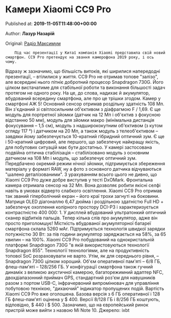 
# Камери Xiaomi CC9 Pro

Published at: **2019-11-05T11:48:00+00:00**

Author: **Лазур Назарій**

Original: [Радіо Максимум](https://maximum.fm/predstavleno-xiaomi-cc9-pro-tehnichni-harakteristiki-j-oglyad-novogo-smartfona-kompaniyi_n169094)


        Під час презентації у Китаї компанія Xiaomi представила свій новий смартфон. CC9 Pro претендує на звання камерофона 2019 року, і ось чому.
      
Відразу ж зазначимо, що більшість витоків, які ширилися напередодні презентації, – втілилися у життя. CC9 Pro не отримав топове "залізо", але всередині нього пітніє добротний процесор Snapdragon 730G. Його цілком вистачатиме для стабільної роботи та виконання більшості задач протягом не одного року. На це, до слова, надихає й акумулятор, вбудований всередину смартфона, але про це трішки згодом.
Камер у смартфоні АЖ 5! Основний сенсор отримав роздільну здатність 108 Мп. Він з'єднаний зі світлосильним об'єктивом з діафрагмою F / 1,69. Є ще модуль для портретної зйомки (датчик на 12 Мп і об'єктив з фокусною відстанню 50 мм), модуль для зйомки макро (мінімальна дистанція фокусування – 1,5 см), модуль з надширококутним об'єктивом (з кутом огляду 117 °) і датчиком на 20 Мп, а також модуль з телеоб'єктивом – завдяки йому забезпечується 10-кратний гібридний оптичний зум. Є ще і 50-кратний цифровий, але першого, що забезпечує найкращу якість, для побутових ситуацій має бути достатньо.
У камері застосована подвійна оптична стабілізація – стабілізовано модуль з основним датчиком на 108 Мп і модуль, що забезпечує оптичний зум. Передбачено окремий режим нічної зйомки, підтримується збереження матеріалу у форматі RAW, ну а фото з основного датчика відчуваються "шалено деталізованими". З урахуванням всього цього не дивно, що Xiaomi CC9 Pro дуже добре виступив у тесті DxOMark.
Фронтальна камера отримала сенсор на 32 Мп. Вона дозволяє робити якісні селфі навіть в умовах відверто слабкого освітлення.
Xiaomi CC9 Pro отримав так званий гіперболічний екран – його краї трохи загнуті на боковини. Матриця OLED діагоналлю 6,47 дюйма і роздільною здатністю Full HD + забезпечує охоплення колірного простору DCI-P3 і характеризується контрастністю 400 000: 1. У дисплей вбудований ультратонкий оптичний сканер відбитків пальців.
Тепер кілька слів про акумулятор, адже він просто приголомшує! Місткість вбудованої акумуляторної батареї смартфона склала 5260 мАг. Підтримується технологія швидкої зарядки потужністю 30 Вт: за пів години акумулятор заряджається на 58%, за 65 хвилин – на 100%.
Xiaomi CC9 Pro побудований на однокристальній платформі Snapdragon 730G "в якій використовуються технології Snapdragon 855". Технології технологіями, але на продуктивність топової SoC розраховувати не варто. Утім, як для середнього рівня, – Snapdragon 730G цілком хороший. Об'єм оперативної пам'яті – 6/8 ГБ, флеш-пам'яті – 128/256 ГБ.
У конфігурації смартфона також гучний динамік з великою акустичної камерою, багаторежимний адаптер NFC, двохдіапазонний приймач GPS, стандартний роз'єм для навушників разом з портом USB-C, інфрачервоний випромінювач для управління побутовою технікою, "дихаючий" індикатор пропущених подій.
Вартість Xiaomi CC9 Pro вже оголошена. Базова версія з 6 ГБ оперативної і 128 ГБ флеш-пам'яті оцінена у $ 400. Версії 8/128 ГБ і 8/256 ГБ коштують, відповідно, $ 440 і $ 500. Зазначимо, що на європейський ринок пристрій може вийти з назвою Mi Note 10.
Джерело: ixbt
